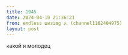 ```yaml
---
title: 1945
date: 2024-04-10 21:36:21
from: endless шизing ⍼ (channel1162404975)
layout: post
---
```


какой я молодец
